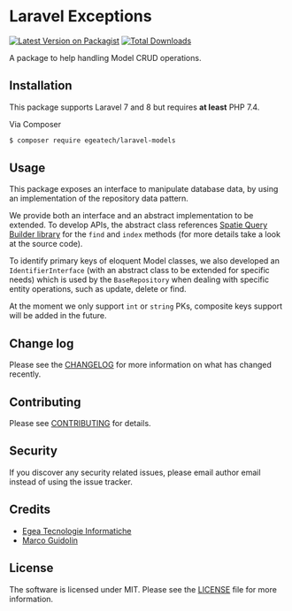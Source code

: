 # Laravel Exceptions

[![Latest Version on Packagist][ico-version]][link-packagist]
[![Total Downloads][ico-downloads]][link-downloads]

A package to help handling Model CRUD operations.

## Installation

This package supports Laravel 7 and 8 but requires **at least** PHP 7.4. 

Via Composer

``` bash
$ composer require egeatech/laravel-models
```

## Usage

This package exposes an interface to manipulate database data, by using an implementation of the
repository data pattern.

We provide both an interface and an abstract implementation to be extended.
To develop APIs, the abstract class references [Spatie Query Builder library](https://spatie.be/docs/laravel-query-builder/v3/introduction)
for the `find` and `index` methods (for more details take a look at the source code).

To identify primary keys of eloquent Model classes, we also developed an `IdentifierInterface` (with an abstract class
to be extended for specific needs) which is used by the `BaseRepository` when dealing with specific entity operations,
such as update, delete or find.

At the moment we only support `int` or `string` PKs, composite keys support will be added in the future.

## Change log

Please see the [CHANGELOG](CHANGELOG.md) for more information on what has changed recently.

## Contributing

Please see [CONTRIBUTING](CONTRIBUTING.md) for details.

## Security

If you discover any security related issues, please email author email instead of using the issue tracker.

## Credits

- [Egea Tecnologie Informatiche][link-author]
- [Marco Guidolin](mailto:m.guidolin@egeatech.com)

## License

The software is licensed under MIT. Please see the [LICENSE](LICENSE.md) file for more information.

[ico-version]: https://img.shields.io/packagist/v/egeatech/laravel-models.svg?style=flat-square
[ico-downloads]: https://img.shields.io/packagist/dt/egeatech/laravel-models.svg?style=flat-square

[link-packagist]: https://packagist.org/packages/egeatech/laravel-models
[link-downloads]: https://packagist.org/packages/egeatech/laravel-models
[link-travis]: https://travis-ci.org/egeatech/laravel-models
[link-author]: https://egeatech.com
